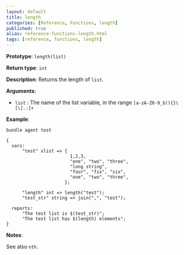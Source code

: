 ```yaml
---
layout: default
title: length
categories: [Reference, Functions, length]
published: true
alias: reference-functions-length.html
tags: [reference, functions, length]
---
```


**Prototype**: `length(list)`

**Return type**: `int`

**Description**: Returns the length of `list`.

**Arguments**:

* `list` : The name of the list variable, in the range
`[a-zA-Z0-9_$(){}\[\].:]+`

**Example**:

```cf3
bundle agent test

{
  vars:
      "test" slist => {
                        1,2,3,
                        "one", "two", "three",
                        "long string",
                        "four", "fix", "six",
                        "one", "two", "three",
                      };

      "length" int => length("test");
      "test_str" string => join(",", "test");

  reports:
      "The test list is $(test_str)";
      "The test list has $(length) elements";
}
```

**Notes**:  

See also `nth`.
